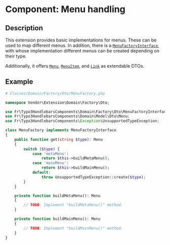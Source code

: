 # Component: Menu handling

## Description

This extension provides basic implementations for menus.
These can be used to map different menus. In addition, there
is a [`MenuFactoryInterface`](../Classes/Domain/Factory/Dto/MenuFactoryInterface.php),
with whose implementation different menus can be created
depending on their type.

Additionally, it offers [`Menu`][1], [`MenuItem`][2], and [`Link`][3]
as extendable DTOs.

## Example

```php
# Classes/Domain/Factory/Dto/MenuFactory.php

namespace Vendor\Extension\Domain\Factory\Dto;

use Fr\Typo3HandlebarsComponents\Domain\Factory\Dto\MenuFactoryInterface;
use Fr\Typo3HandlebarsComponents\Domain\Model\Dto\Menu;
use Fr\Typo3HandlebarsComponents\Exception\UnsupportedTypeException;

class MenuFactory implements MenuFactoryInterface
{
    public function get(string $type): Menu
    {
        switch ($type) {
            case 'metaMenu':
                return $this->buildMetaMenu();
            case 'mainMenu':
                return $this->buildMainMenu();
            default:
                throw UnsupportedTypeException::create($type);
        }
    }

    private function buildMetaMenu(): Menu
    {
        // TODO: Implement "buildMetaMenu()" method.
    }

    private function buildMainMenu(): Menu
    {
        // TODO: Implement "buildMainMenu()" method.
    }
}
```

[1]: ../Classes/Domain/Model/Dto/Menu.php
[2]: ../Classes/Domain/Model/Dto/MenuItem.php
[3]: ../Classes/Domain/Model/Dto/Link.php
